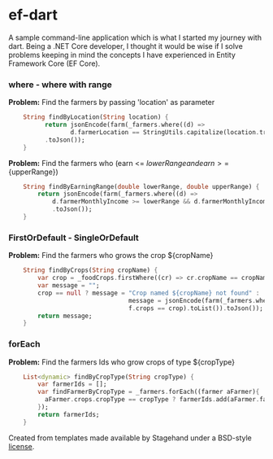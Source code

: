 # ef-dart

A sample command-line application which is what I started my journey with dart. Being a .NET Core developer,
I thought it would be wise if I solve problems keeping in mind the concepts I have experienced in Entity Framework Core (EF Core).


### where - where with range
**Problem:** Find the farmers by passing 'location' as parameter
```dart
    String findByLocation(String location) {
          return jsonEncode(farm(_farmers.where((d) =>
                 d.farmerLocation == StringUtils.capitalize(location.trim())).toList())
          .toJson());
    }
``` 

**Problem:** Find the farmers who (earn <= ${lowerRange} and earn >=${upperRange})
```dart
    String findByEarningRange(double lowerRange, double upperRange) {
        return jsonEncode(farm(_farmers.where((d) =>
            d.farmerMonthlyIncome >= lowerRange && d.farmerMonthlyIncome <= upperRange).toList())
            .toJson());
    }
``` 


### FirstOrDefault - SingleOrDefault
**Problem:** Find the farmers who grows the crop ${cropName}
```dart
    String findByCrops(String cropName) {
        var crop = _foodCrops.firstWhere((cr) => cr.cropName == cropName.toLowerCase().trim(), orElse: null);
        var message = "";
        crop == null ? message = "Crop named ${cropName} not found" :
                                 message = jsonEncode(farm(_farmers.where((f) =>
                                 f.crops == crop).toList()).toJson());
        return message;
    }
``` 

### forEach
**Problem:** Find the farmers Ids who grow crops of type ${cropType}
```dart
    List<dynamic> findByCropType(String cropType) {
        var farmerIds = [];
        var findFarmerByCropType = _farmers.forEach((farmer aFarmer){
          aFarmer.crops.cropType == cropType ? farmerIds.add(aFarmer.farmerId) : null;
        });
        return farmerIds;
    }
``` 

Created from templates made available by Stagehand under a BSD-style
[license](https://github.com/dart-lang/stagehand/blob/master/LICENSE).
